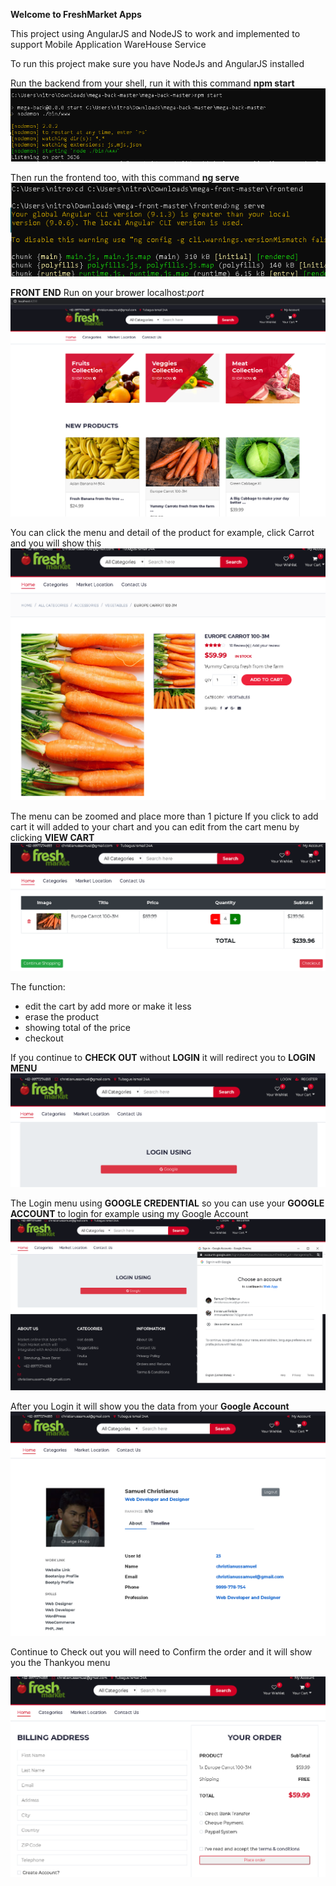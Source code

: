    __Welcome to FreshMarket Apps__

This project using AngularJS and NodeJS to work and implemented to support Mobile Application WareHouse Service

To run this project make sure you have NodeJs and AngularJS installed

Run the backend from your shell, run it with this command
__npm start__
![npm start](https://github.com/christianussamuel/AngularJS_FreshMarket_Apps/blob/master/modern_web2.PNG)

Then run the frontend too, with this command
__ng serve__
![ng serve](https://github.com/christianussamuel/AngularJS_FreshMarket_Apps/blob/master/modern_web1.PNG)

__FRONT END__
Run on your brower localhost:_port_
![frontend](https://github.com/christianussamuel/AngularJS_FreshMarket_Apps/blob/master/modern_web3.PNG)

You can click the menu and detail of the product for example, click Carrot and you will show this
![model1](https://github.com/christianussamuel/AngularJS_FreshMarket_Apps/blob/master/modern_web4.PNG)

The menu can be zoomed and place more than 1 picture
If you click to add cart it will added to your chart and you can edit from the cart menu by clicking __VIEW CART__
![model2](https://github.com/christianussamuel/AngularJS_FreshMarket_Apps/blob/master/modern_web5.PNG)

The function:
- edit the cart by add more or make it less
- erase the product
- showing total of the price
- checkout

If you continue to __CHECK OUT__ without __LOGIN__ it will redirect you to __LOGIN MENU__
![login](https://github.com/christianussamuel/AngularJS_FreshMarket_Apps/blob/master/modern_web6.PNG)

The Login menu using __GOOGLE CREDENTIAL__ so you can use your __GOOGLE ACCOUNT__ to login for example using my Google Account
![login](https://github.com/christianussamuel/AngularJS_FreshMarket_Apps/blob/master/modern_web7.PNG)

After you Login it will show you the data from your __Google Account__
![login](https://github.com/christianussamuel/AngularJS_FreshMarket_Apps/blob/master/modern_web8.PNG)

Continue to Check out you will need to Confirm the order and it will show you the Thankyou menu

![checkout](https://github.com/christianussamuel/AngularJS_FreshMarket_Apps/blob/master/modern_web9.PNG)


